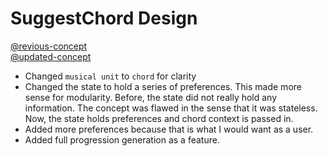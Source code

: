 # SuggestChord Design
[@revious-concept](../../../context/design/concepts/SuggestChord/concept.md/steps/concept.c611bcd4.md)  
[@updated-concept](../../../context/design/concepts/SuggestChord/concept.md/steps/concept.8343f3d9.md)
- Changed `musical unit` to `chord` for clarity
- Changed the state to hold a series of preferences. This made more sense for modularity. Before, the state did not really hold any information. The concept was flawed in the sense that it was stateless. Now, the state holds preferences and chord context is passed in.
- Added more preferences because that is what I would want as a user.
- Added full progression generation as a feature.